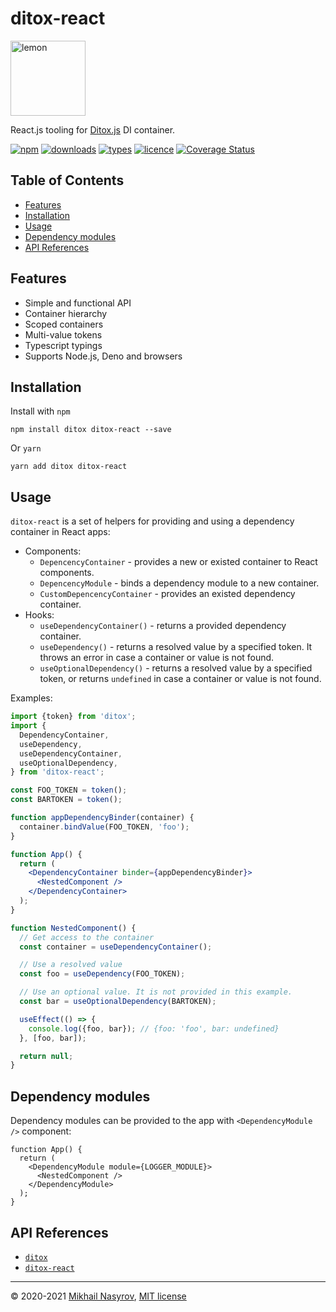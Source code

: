 # ditox-react

<img alt="lemon" src="https://raw.githubusercontent.com/mnasyrov/ditox/master/lemon.svg" width="120" />

React.js tooling for [Ditox.js](https://github.com/mnasyrov/ditox) DI container.

[![npm](https://img.shields.io/npm/v/ditox.svg)](https://www.npmjs.com/package/ditox)
[![downloads](https://img.shields.io/npm/dt/ditox.svg)](https://www.npmjs.com/package/ditox)
[![types](https://img.shields.io/npm/types/ditox.svg)](https://www.npmjs.com/package/ditox)
[![licence](https://img.shields.io/github/license/mnasyrov/ditox.svg)](https://github.com/mnasyrov/ditox/blob/master/LICENSE)
[![Coverage Status](https://coveralls.io/repos/github/mnasyrov/ditox/badge.svg)](https://coveralls.io/github/mnasyrov/ditox)

## Table of Contents

<!-- toc -->

- [Features](#features)
- [Installation](#installation)
- [Usage](#usage)
- [Dependency modules](#dependency-modules)
- [API References](#api-references)

<!-- tocstop -->

## Features

- Simple and functional API
- Container hierarchy
- Scoped containers
- Multi-value tokens
- Typescript typings
- Supports Node.js, Deno and browsers

## Installation

Install with `npm`

```
npm install ditox ditox-react --save
```

Or `yarn`

```
yarn add ditox ditox-react
```

## Usage

`ditox-react` is a set of helpers for providing and using a dependency container in React apps:

- Components:
  - `DepencencyContainer` - provides a new or existed container to React components.
  - `DepencencyModule` - binds a dependency module to a new container.
  - `CustomDepencencyContainer` - provides an existed dependency container.
- Hooks:
  - `useDependencyContainer()` - returns a provided dependency container.
  - `useDependency()` - returns a resolved value by a specified token. It throws an error in case a container or value is not found.
  - `useOptionalDependency()` - returns a resolved value by a specified token, or returns `undefined` in case a container or value is not found.

Examples:

```jsx
import {token} from 'ditox';
import {
  DependencyContainer,
  useDependency,
  useDependencyContainer,
  useOptionalDependency,
} from 'ditox-react';

const FOO_TOKEN = token();
const BARTOKEN = token();

function appDependencyBinder(container) {
  container.bindValue(FOO_TOKEN, 'foo');
}

function App() {
  return (
    <DependencyContainer binder={appDependencyBinder}>
      <NestedComponent />
    </DependencyContainer>
  );
}

function NestedComponent() {
  // Get access to the container
  const container = useDependencyContainer();

  // Use a resolved value
  const foo = useDependency(FOO_TOKEN);

  // Use an optional value. It is not provided in this example.
  const bar = useOptionalDependency(BARTOKEN);

  useEffect(() => {
    console.log({foo, bar}); // {foo: 'foo', bar: undefined}
  }, [foo, bar]);

  return null;
}
```

## Dependency modules

Dependency modules can be provided to the app with `<DependencyModule />` component:

```tsx
function App() {
  return (
    <DependencyModule module={LOGGER_MODULE}>
      <NestedComponent />
    </DependencyModule>
  );
}
```

## API References

- [`ditox`](https://github.com/mnasyrov/ditox/tree/master/packages/ditox#readme)
- [`ditox-react`](./docs)

---

&copy; 2020-2021 [Mikhail Nasyrov](https://github.com/mnasyrov), [MIT license](./LICENSE)

